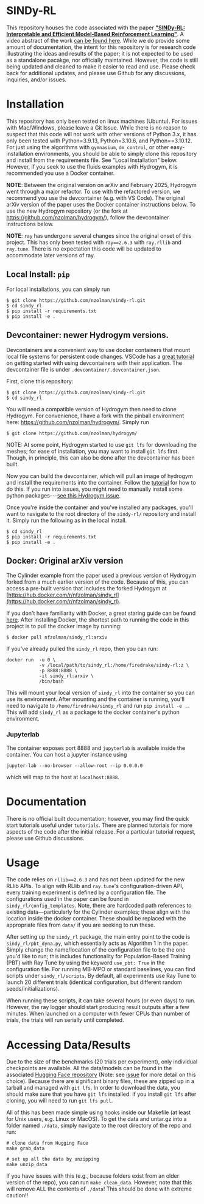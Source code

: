 # SINDy-RL
This repository houses the code associated with the paper [**"SINDy-RL: Interpretable and Efficient Model-Based Reinforcement Learning"**](https://arxiv.org/abs/2403.09110). A video abstract of the work [can be found here](https://youtu.be/7Q8oNNsZGcA).
 While we do provide some amount of documentation, the intent for this repository is for research code illustrating the ideas and results of the paper; it is not expected to be used as a standalone pacakge, nor officially maintained. 
 However, the code is still being updated and cleaned to make it easier to read and use. Please check back for additional updates, and please use Github for any discussions, inquiries, and/or issues.

# Installation
This repository has only been tested on linux machines (Ubuntu). For issues with Mac/Windows, please leave a Git Issue. While there is no reason to suspect that this code will not work with other versions of Python 3.x, it has only been tested with Python=3.9.13, Python=3.10.6, and Python==3.10.12. For just using the algorithms with `gymnasium`, `dm_control`, or other easy-installation environments, you should be able to simply clone this repository and install from the requirements file. See "Local Installation" below. However, if you seek to use the fluids examples with Hydrogym, it is recommended you use a Docker container. 

**NOTE**: Between the original version on arXiv and February 2025, Hydrogym went through a major refactor. To use with the refactored version, we recommend you use the devcontainer (e.g. with VS Code). 
The original arXiv version of the paper uses the Docker container instructions below. To use the new Hydrogym repository (or the fork at https://github.com/nzolman/hydrogym/), follow the devcontainer instructions below.

**NOTE**: `ray` has undergone several changes since the original onset of this project. This has only been tested with `ray==2.6.3` with `ray.rllib` and `ray.tune`. There is no expectation this code will be updated to accommodate later versions of ray. 

## Local Install: `pip`
For local installations, you can simply run 

```
$ git clone https://github.com/nzolman/sindy-rl.git
$ cd sindy_rl
$ pip install -r requirements.txt
$ pip install -e .
```

## Devcontainer: newer Hydrogym versions.
Devcontainers are a convenient way to use docker containers that mount local file systems for persistent code changes. VSCode has a [great tutorial](https://code.visualstudio.com/docs/devcontainers/tutorial) on getting started with using devcontainers with their application. The devcontainer file is under `.devcontainer/.devcontainer.json`. 

First, clone this repository: 

```
$ git clone https://github.com/nzolman/sindy-rl.git
$ cd sindy_rl
```

You will need a compatible version of Hydrogym then need to clone Hydrogym. For convenience, I have a fork with the pinball environment here:  https://github.com/nzolman/hydrogym/. Simply run

```
$ git clone https://github.com/nzolman/hydrogym/
```

NOTE: At some point, Hydrogym started to use `git lfs` for downloading the meshes; for ease of installation, you may want to install `git lfs` first. Though, in principle, this can also be done after the devcontainer has been built. 

Now you can build the devcontainer, which will pull an image of hydrogym and install the requirements into the container. Follow the [tutorial](https://code.visualstudio.com/docs/devcontainers/tutorial) for how to do this. If you run into issues, you might need to manually install some python packages---[see this Hydrogym issue](https://github.com/dynamicslab/hydrogym/issues/198).


Once you're inside the container and you've installed any packages, you'll want to navigate to the root directory of the `sindy-rl/` repository and install it. Simply run the following as in the local install.

```
$ cd sindy_rl
$ pip install -r requirements.txt
$ pip install -e .
```


## Docker: Original arXiv version
The Cylinder example from the paper used a previous version of Hydrogym forked from a much earlier version of the code. Because of this, you can access a pre-built version that includes the forked Hydrogym at [https://hub.docker.com/r/nfzolman/sindy_rl](https://hub.docker.com/r/nfzolman/sindy_rl). 

If you don't have familiarity with Docker, a great staring guide can be found [here](https://www.datacamp.com/tutorial/docker-for-data-science-introduction). After installing Docker, the shortest path to running the code in this project is to pull the docker image by running:

```
$ docker pull nfzolman/sindy_rl:arxiv
```

If you've already pulled the `sindy_rl` repo, then you can run:

```
docker run  -u 0 \
            -v /local/path/to/sindy_rl:/home/firedrake/sindy-rl:z \
            -p 8888:8888 \
            -it sindy_rl:arxiv \
            /bin/bash
```

This will mount your local version of `sindy_rl` into the container so you can use its environment. After mounting and the container is running, you'll need to navigate to `/home/firedrake/sindy_rl` and run `pip install -e .`. This will add `sindy_rl` as a package to the docker container's python environment.

### Jupyterlab
The container exposes port 8888 and `jupyterlab` is available inside the container. You can host a jupyter instance using 

```
jupyter-lab --no-browser --allow-root --ip 0.0.0.0
```

which will map to the host at `localhost:8888`.


# Documentation
There is no official built documentation; however, you may find the quick start tutorials useful under `tutorials`. There are planned tutorials for more aspects of the code after the initial release. For a particular tutorial request, please use Github discussions.  

# Usage
The code relies on `rllib==2.6.3` and has not been updated for the new RLlib APIs. To align with RLlib and `ray.tune`'s configuration-driven API, every training experiment is defined by a configuration file. The configurations used in the paper can be found in `sindy_rl/config_templates`. Note, there are hardcoded path references to existing data—particularly for the Cylinder examples; these align with the location inside the docker container. These should be replaced with the appropriate files from `data/` if you are seeking to run these.

After setting up the `sindy_rl` package, the main entry point to the code is `sindy_rl/pbt_dyna.py`, which essentially acts as Algorithm 1 in the paper. Simply change the name/location of the configuration file to be the one you'd like to run; this includes functionality for Population-Based Training (PBT) with Ray Tune by using the keyword `use_pbt: True` in the configuration file. For running MB-MPO or standard baselines, you can find scripts under `sindy_rl/scripts`. By default, all experiments use Ray Tune to launch 20 different trials (identical configuration, but different random seeds/initializations).

When running these scripts, it can take several hours (or even days) to run. However, the ray logger should start producing result outputs after a few minutes. When launched on a computer with fewer CPUs than number of trials, the trials will run serially until completed. 

# Accessing Data/Results
Due to the size of the benchmarks (20 trials per experiment), only individual checkpoints are available. All the data/models can be found in the associated [Hugging Face repository](https://huggingface.co/nzolman/sindy-rl_data) (Note: see [issue](https://github.com/nzolman/sindy-rl/issues/2) for more detail on this choice). Because there are significant binary files, these are zipped up in a tarball and managed with `git lfs`. In order to download the data, you should make sure that you have `git lfs` installed. If you install `git lfs` after cloning, you will need to run `git lfs pull`. 

All of this has been made simple using hooks inside our Makefile (at least for Unix users, e.g. Linux or MacOS). To get the data and untar.gz into a folder named `./data`, simply navigate to the root directory of the repo and run: 

```
# clone data from Hugging Face
make grab_data

# set up all the data by unzipping
make unzip_data
```

If you have issues with this (e.g., because folders exist from an older version of the repo), you can run ```make clean_data```. However, note that this will remove ALL the contents of `./data`! This should be done with extreme caution!!